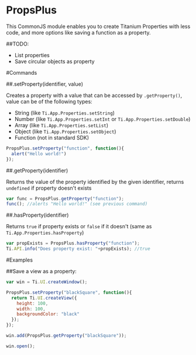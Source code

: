 PropsPlus
=========

This CommonJS module enables you to create Titanium Properties with less code, and more options like saving a function as a property.

##TODO:
- List properties
- Save circular objects as property

#Commands

##.setProperty(identifier, value)

Creates a property with a value that can be accessed by ```.getProperty()```, value can be of the following types:

- String (like ```Ti.App.Properties.setString```)
- Number (like ```Ti.App.Properties.setInt``` or ```Ti.App.Properties.setDouble```)
- Array (like ```Ti.App.Properties.setList```)
- Object (like ```Ti.App.Properties.setObject```)
- Function (not in standard SDK)

```javascript
PropsPlus.setProperty("function", function(){
  alert("Hello world!")
});
```

##.getProperty(identifier)

Returns the value of the property identified by the given identifier, returns ```undefined``` if property doesn't exists

```javascript
var func = PropsPlus.getProperty("function");
func(); //alerts "Hello world!" (see previous command)
```

##.hasProperty(identifier)

Returns ```true``` if property exists or ```false``` if it doesn't (same as ```Ti.App.Properties.hasProperty```)

```javascript
var propExists = PropsPlus.hasProperty("function");
Ti.API.info("Does property exist: "+propExists); //true
```
#Examples

##Save a view as a property:

```javascript
var win = Ti.UI.createWindow();

PropsPlus.setProperty("blackSquare", function(){
  return Ti.UI.createView({
    height: 100,
    width: 100,
    backgroundColor: "black"
  });
});

win.add(PropsPlus.getProperty("blackSquare"));

win.open();
```
